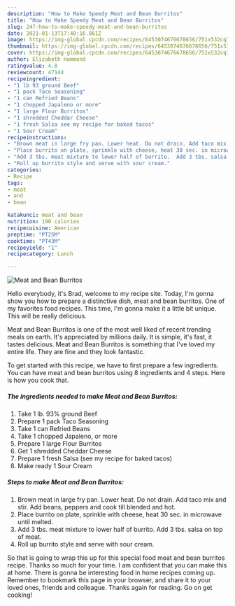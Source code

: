 ```yaml
---
description: "How to Make Speedy Meat and Bean Burritos"
title: "How to Make Speedy Meat and Bean Burritos"
slug: 247-how-to-make-speedy-meat-and-bean-burritos
date: 2021-01-13T17:48:16.861Z
image: https://img-global.cpcdn.com/recipes/6453074676678656/751x532cq70/meat-and-bean-burritos-recipe-main-photo.jpg
thumbnail: https://img-global.cpcdn.com/recipes/6453074676678656/751x532cq70/meat-and-bean-burritos-recipe-main-photo.jpg
cover: https://img-global.cpcdn.com/recipes/6453074676678656/751x532cq70/meat-and-bean-burritos-recipe-main-photo.jpg
author: Elizabeth Hammond
ratingvalue: 4.8
reviewcount: 47144
recipeingredient:
- "1 lb 93 ground Beef"
- "1 pack Taco Seasoning"
- "1 can Refried Beans"
- "1 chopped Japaleno or more"
- "1 large Flour Burritos"
- "1 shredded Cheddar Cheese"
- "1 fresh Salsa see my recipe for baked tacos"
- "1 Sour Cream"
recipeinstructions:
- "Brown meat in large fry pan. Lower heat. Do not drain. Add taco mix and stir. Add beans, peppers and cook till blended and hot."
- "Place burrito on plate, sprinkle with cheese, heat 30 sec. in microwave until melted."
- "Add 3 tbs. meat mixture to lower half of burrito.  Add 3 tbs. salsa on top of meat."
- "Roll up burrito style and serve with sour cream."
categories:
- Recipe
tags:
- meat
- and
- bean

katakunci: meat and bean 
nutrition: 190 calories
recipecuisine: American
preptime: "PT25M"
cooktime: "PT43M"
recipeyield: "1"
recipecategory: Lunch

---
```



![Meat and Bean Burritos](https://img-global.cpcdn.com/recipes/6453074676678656/751x532cq70/meat-and-bean-burritos-recipe-main-photo.jpg)

Hello everybody, it's Brad, welcome to my recipe site. Today, I'm gonna show you how to prepare a distinctive dish, meat and bean burritos. One of my favorites food recipes. This time, I'm gonna make it a little bit unique. This will be really delicious.



Meat and Bean Burritos is one of the most well liked of recent trending meals on earth. It's appreciated by millions daily. It is simple, it's fast, it tastes delicious. Meat and Bean Burritos is something that I've loved my entire life. They are fine and they look fantastic.


To get started with this recipe, we have to first prepare a few ingredients. You can have meat and bean burritos using 8 ingredients and 4 steps. Here is how you cook that.

<!--inarticleads1-->

##### The ingredients needed to make Meat and Bean Burritos:

1. Take 1 lb. 93% ground Beef
1. Prepare 1 pack Taco Seasoning
1. Take 1 can Refried Beans
1. Take 1 chopped Japaleno, or more
1. Prepare 1 large Flour Burritos
1. Get 1 shredded Cheddar Cheese
1. Prepare 1 fresh Salsa (see my recipe for baked tacos)
1. Make ready 1 Sour Cream




<!--inarticleads2-->

##### Steps to make Meat and Bean Burritos:

1. Brown meat in large fry pan. Lower heat. Do not drain. Add taco mix and stir. Add beans, peppers and cook till blended and hot.
1. Place burrito on plate, sprinkle with cheese, heat 30 sec. in microwave until melted.
1. Add 3 tbs. meat mixture to lower half of burrito.  Add 3 tbs. salsa on top of meat.
1. Roll up burrito style and serve with sour cream.




So that is going to wrap this up for this special food meat and bean burritos recipe. Thanks so much for your time. I am confident that you can make this at home. There is gonna be interesting food in home recipes coming up. Remember to bookmark this page in your browser, and share it to your loved ones, friends and colleague. Thanks again for reading. Go on get cooking!
